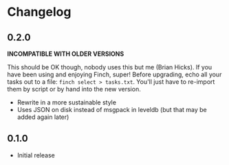 # Changelog

## 0.2.0

**INCOMPATIBLE WITH OLDER VERSIONS**

This should be OK though, nobody uses this but me (Brian Hicks). If you have
been using and enjoying Finch, super! Before upgrading, echo all your tasks out
to a file: `finch select > tasks.txt`. You'll just have to re-import them by
script or by hand into the new version.

 - Rewrite in a more sustainable style
 - Uses JSON on disk instead of msgpack in leveldb (but that may be added again later)

## 0.1.0

 - Initial release
